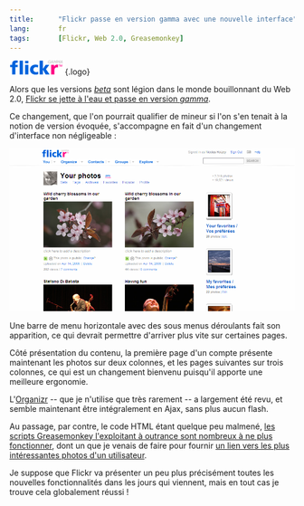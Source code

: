 ```yaml
---
title:      "Flickr passe en version gamma avec une nouvelle interface"
lang:       fr
tags:       [Flickr, Web 2.0, Greasemonkey]
---
```


![](flickr_logo_gamma.png){.logo}

Alors que les versions [*beta*](http://www.2803.com/2006/04/04/le-fameux-beta/) sont légion dans le monde bouillonnant du Web 2.0, [Flickr se jette à l'eau et passe en version *gamma*](http://blog.flickr.com/flickrblog/2006/05/alpha_beta_gamm.html).


Ce changement, que l'on pourrait qualifier de mineur si l'on s'en tenait à la notion de version évoquée, s'accompagne en fait d'un changement d'interface non négligeable :

![](flickr-gamma.png "La nouvelle interface de Flickr")


Une barre de menu horizontale avec des sous menus déroulants fait son apparition, ce qui devrait permettre d'arriver plus vite sur certaines pages.

Côté présentation du contenu, la première page d'un compte présente maintenant les photos sur deux colonnes, et les pages suivantes sur trois colonnes, ce qui est un changement bienvenu puisqu'il apporte une meilleure ergonomie.

L'[Organizr](https://www.flickr.com/help/organizr/) -- que je n'utilise que très rarement -- a largement été revu, et semble maintenant être intégralement en Ajax, sans plus aucun flash.

Au passage, par contre, le code HTML étant quelque peu malmené, [les scripts Greasemonkey l'exploitant à outrance sont nombreux à ne plus fonctionner](https://www.flickr.com/groups/flickrhacks/discuss/72057594136733019/), dont un que je venais de faire pour fournir [un lien vers les plus intéressantes photos d'un utilisateur](http://www.userscript.com/scripts/show/4104).

Je suppose que Flickr va présenter un peu plus précisément toutes les nouvelles fonctionnalités dans les jours qui viennent, mais en tout cas je trouve cela globalement réussi !
